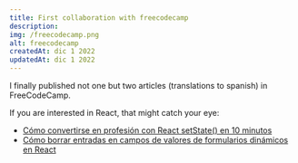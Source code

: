 ```yaml
---
title: First collaboration with freecodecamp
description:
img: /freecodecamp.png
alt: freecodecamp
createdAt: dic 1 2022
updatedAt: dic 1 2022
---
```


I finally published not one but two articles (translations to spanish) in FreeCodeCamp.

If you are interested in React, that might catch your eye:

-   [Cómo convertirse en profesión con React setState() en 10 minutos](https://www.freecodecamp.org/espanol/news/como-convertirte-en-profesional-con-react-setstate-en-10-minutos/)
-   [Cómo borrar entradas en campos de valores de formularios dinámicos en React](https://www.freecodecamp.org/espanol/news/como-borrar-entradas-en-campos-de-valores-de-formularios-dinamicos-en-react/)

